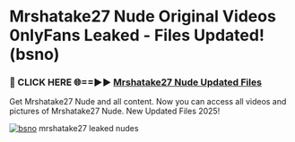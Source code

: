 # Mrshatake27 Nude Original Videos 0nlyFans Leaked - Files Updated! (bsno)

<h3>🔴 CLICK HERE 🌐==►► <a href="https://tinyurl.com/5h6xmrr3" rel="nofollow">Mrshatake27 Nude Updated Files</a></h3>

Get Mrshatake27 Nude and all content. Now you can access all videos and pictures of Mrshatake27 Nude. New Updated Files 2025!

[![bsno](https://i.imgur.com/KVD873Z.gif)](https://tinyurl.com/5h6xmrr3)
mrshatake27 leaked nudes